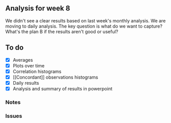 ## Analysis for week 8
We didn't see a clear results based on last week's monthly analysis.
We are moving to daily analysis. The key question is what do we want to capture?
What's the plan B if the results aren't good or useful?

## To do
- [x] Averages
- [x] Plots over time
- [x] Correlation histograms
- [x]  [[Concordant]] observations histograms
- [x]  Daily results
- [x] Analysis and summary of results in powerpoint

### Notes

### Issues
